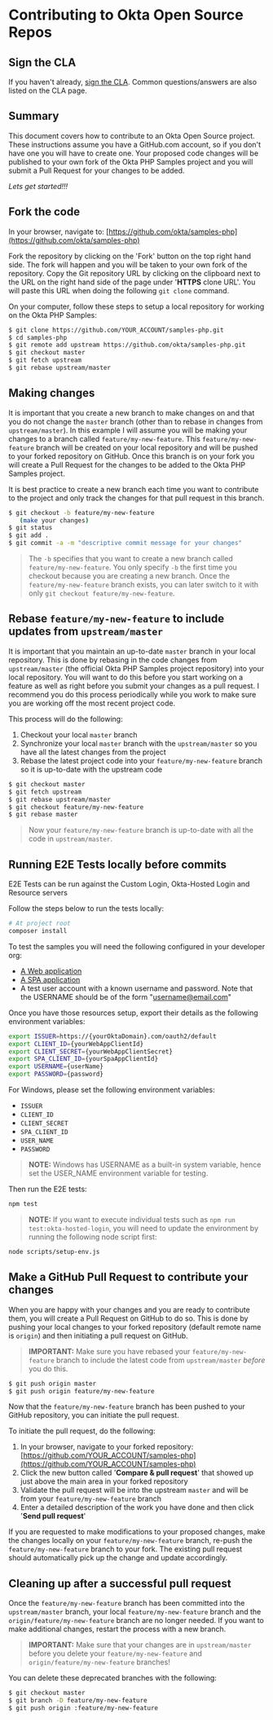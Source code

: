 Contributing to Okta Open Source Repos
======================================

Sign the CLA
------------

If you haven't already, [sign the CLA](https://developer.okta.com/cla/).  Common questions/answers are also listed on the CLA page.

Summary
-------
This document covers how to contribute to an Okta Open Source project. These instructions assume you have a GitHub.com account, so if you don't have one you will have to create one. Your proposed code changes will be published to your own fork of the Okta PHP Samples project and you will submit a Pull Request for your changes to be added.

_Lets get started!!!_


Fork the code
-------------

In your browser, navigate to: [https://github.com/okta/samples-php](https://github.com/okta/samples-php)

Fork the repository by clicking on the 'Fork' button on the top right hand side.  The fork will happen and you will be taken to your own fork of the repository.  Copy the Git repository URL by clicking on the clipboard next to the URL on the right hand side of the page under '**HTTPS** clone URL'.  You will paste this URL when doing the following `git clone` command.

On your computer, follow these steps to setup a local repository for working on the Okta PHP Samples:

``` bash
$ git clone https://github.com/YOUR_ACCOUNT/samples-php.git
$ cd samples-php
$ git remote add upstream https://github.com/okta/samples-php.git
$ git checkout master
$ git fetch upstream
$ git rebase upstream/master
```


Making changes
--------------

It is important that you create a new branch to make changes on and that you do not change the `master` branch (other than to rebase in changes from `upstream/master`).  In this example I will assume you will be making your changes to a branch called `feature/my-new-feature`.  This `feature/my-new-feature` branch will be created on your local repository and will be pushed to your forked repository on GitHub.  Once this branch is on your fork you will create a Pull Request for the changes to be added to the Okta PHP Samples project.

It is best practice to create a new branch each time you want to contribute to the project and only track the changes for that pull request in this branch.

``` bash
$ git checkout -b feature/my-new-feature
   (make your changes)
$ git status
$ git add .
$ git commit -a -m "descriptive commit message for your changes"
```

> The `-b` specifies that you want to create a new branch called `feature/my-new-feature`.  You only specify `-b` the first time you checkout because you are creating a new branch.  Once the `feature/my-new-feature` branch exists, you can later switch to it with only `git checkout feature/my-new-feature`.


Rebase `feature/my-new-feature` to include updates from `upstream/master`
------------------------------------------------------------

It is important that you maintain an up-to-date `master` branch in your local repository.  This is done by rebasing in the code changes from `upstream/master` (the official Okta PHP Samples project repository) into your local repository.  You will want to do this before you start working on a feature as well as right before you submit your changes as a pull request.  I recommend you do this process periodically while you work to make sure you are working off the most recent project code.

This process will do the following:

1. Checkout your local `master` branch
2. Synchronize your local `master` branch with the `upstream/master` so you have all the latest changes from the project
3. Rebase the latest project code into your `feature/my-new-feature` branch so it is up-to-date with the upstream code

``` bash
$ git checkout master
$ git fetch upstream
$ git rebase upstream/master
$ git checkout feature/my-new-feature
$ git rebase master
```

> Now your `feature/my-new-feature` branch is up-to-date with all the code in `upstream/master`.

Running E2E Tests locally before commits
----------------------------------------
E2E Tests can be run against the Custom Login, Okta-Hosted Login and Resource servers

Follow the steps below to run the tests locally:

```bash
# At project root
composer install
```
To test the samples you will need the following configured in your developer org:

* [A Web application](/okta-hosted-login#prerequisites)
* [A SPA application](https://github.com/okta/samples-js-angular/tree/master/okta-hosted-login#prerequisites)
* A test user account with a known username and password. Note that the USERNAME should be of the form "username@email.com"

Once you have those resources setup, export their details as the following environment variables:

```bash
export ISSUER=https://{yourOktaDomain}.com/oauth2/default
export CLIENT_ID={yourWebAppClientId}
export CLIENT_SECRET={yourWebAppClientSecret}
export SPA_CLIENT_ID={yourSpaAppClientId}
export USERNAME={userName}
export PASSWORD={password}
```

For Windows, please set the following environment variables:
- `ISSUER`
- `CLIENT_ID`
- `CLIENT_SECRET`
- `SPA_CLIENT_ID`
- `USER_NAME`
- `PASSWORD`

> **NOTE:** Windows has USERNAME as a built-in system variable, hence set the USER_NAME environment variable for testing.

Then run the E2E tests:

```bash
npm test
```

> **NOTE:** If you want to execute individual tests such as `npm run test:okta-hosted-login`, you will need to update the environment by running the following node script first:

```bash
node scripts/setup-env.js
```

Make a GitHub Pull Request to contribute your changes
-----------------------------------------------------

When you are happy with your changes and you are ready to contribute them, you will create a Pull Request on GitHub to do so.  This is done by pushing your local changes to your forked repository (default remote name is `origin`) and then initiating a pull request on GitHub.

> **IMPORTANT:** Make sure you have rebased your `feature/my-new-feature` branch to include the latest code from `upstream/master` _before_ you do this.

``` bash
$ git push origin master
$ git push origin feature/my-new-feature
```

Now that the `feature/my-new-feature` branch has been pushed to your GitHub repository, you can initiate the pull request.

To initiate the pull request, do the following:

1. In your browser, navigate to your forked repository: [https://github.com/YOUR_ACCOUNT/samples-php](https://github.com/YOUR_ACCOUNT/samples-php)
2. Click the new button called '**Compare & pull request**' that showed up just above the main area in your forked repository
3. Validate the pull request will be into the upstream `master` and will be from your `feature/my-new-feature` branch
4. Enter a detailed description of the work you have done and then click '**Send pull request**'

If you are requested to make modifications to your proposed changes, make the changes locally on your `feature/my-new-feature` branch, re-push the `feature/my-new-feature` branch to your fork.  The existing pull request should automatically pick up the change and update accordingly.


Cleaning up after a successful pull request
-------------------------------------------

Once the `feature/my-new-feature` branch has been committed into the `upstream/master` branch, your local `feature/my-new-feature` branch and the `origin/feature/my-new-feature` branch are no longer needed.  If you want to make additional changes, restart the process with a new branch.

> **IMPORTANT:** Make sure that your changes are in `upstream/master` before you delete your `feature/my-new-feature` and `origin/feature/my-new-feature` branches!

You can delete these deprecated branches with the following:

``` bash
$ git checkout master
$ git branch -D feature/my-new-feature
$ git push origin :feature/my-new-feature
```

